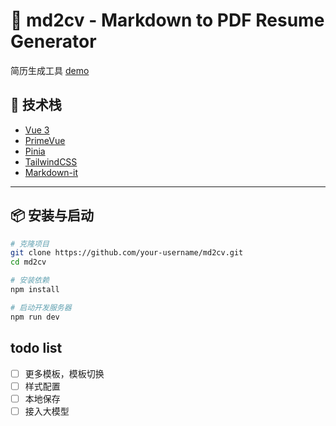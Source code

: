 # 🧾 md2cv - Markdown to PDF Resume Generator

简历生成工具 [demo](https://hj-hao.github.io/md2cv/)

## 🧰 技术栈

- [Vue 3](https://vuejs.org/)
- [PrimeVue](https://primevue.org/)
- [Pinia](https://pinia.vuejs.org/)
- [TailwindCSS](https://tailwindcss.com/)
- [Markdown-it](https://github.com/markdown-it/markdown-it)

---

## 📦 安装与启动

```bash
# 克隆项目
git clone https://github.com/your-username/md2cv.git
cd md2cv

# 安装依赖
npm install

# 启动开发服务器
npm run dev
```

## todo list

- [ ] 更多模板，模板切换
- [ ] 样式配置
- [ ] 本地保存
- [ ] 接入大模型